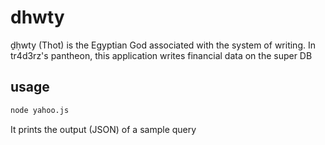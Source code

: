 # dhwty
ḏḥwty (Thot) is the Egyptian God associated with the system of writing. In tr4d3rz's pantheon, this application writes financial data on the super DB

## usage
```sh
node yahoo.js
```

It prints the output (JSON) of a sample query

